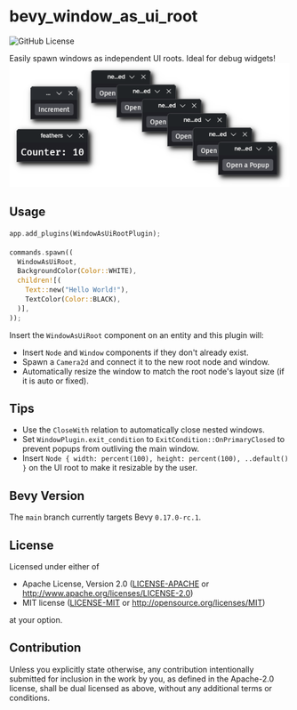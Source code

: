 # bevy_window_as_ui_root

![GitHub License](https://img.shields.io/github/license/Gingeh/bevy_window_as_ui_root)

Easily spawn windows as independent UI roots. Ideal for debug widgets!
![](assets/demo.png)
## Usage

```rust
app.add_plugins(WindowAsUiRootPlugin);

commands.spawn((
  WindowAsUiRoot,
  BackgroundColor(Color::WHITE),
  children![(
    Text::new("Hello World!"),
    TextColor(Color::BLACK),
  )],
));
```

Insert the `WindowAsUiRoot` component on an entity and this plugin will:

- Insert `Node` and `Window` components if they don't already exist.
- Spawn a `Camera2d` and connect it to the new root node and window.
- Automatically resize the window to match the root node's layout size (if it is auto or fixed).

## Tips
- Use the `CloseWith` relation to automatically close nested windows.
- Set `WindowPlugin.exit_condition` to `ExitCondition::OnPrimaryClosed` to prevent popups from outliving the main window.
- Insert `Node { width: percent(100), height: percent(100), ..default() }` on the UI root to make it resizable by the user.

## Bevy Version
The `main` branch currently targets Bevy `0.17.0-rc.1`.

## License

Licensed under either of

 * Apache License, Version 2.0
   ([LICENSE-APACHE](LICENSE-APACHE) or <http://www.apache.org/licenses/LICENSE-2.0>)
 * MIT license
   ([LICENSE-MIT](LICENSE-MIT) or <http://opensource.org/licenses/MIT>)

at your option.

## Contribution

Unless you explicitly state otherwise, any contribution intentionally submitted
for inclusion in the work by you, as defined in the Apache-2.0 license, shall be
dual licensed as above, without any additional terms or conditions.

